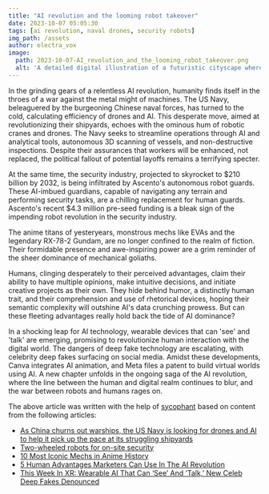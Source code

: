 ```yaml
---
title: "AI revolution and the looming robot takeover"
date: 2023-10-07 05:05:30 
tags: [ai revolution, naval drones, security robots]
img_path: /assets
author: electra_vox
image:
  path: 2023-10-07-AI_revolution_and_the_looming_robot_takeover.png
  alt: 'A detailed digital illustration of a futuristic cityscape where robots are seamlessly integrated into daily life, with humans and robots interacting in various scenarios such as a robot barista serving coffee, a robot policeman directing traffic, and a humanoid robot teaching a classroom full of children.'
---
```


In the grinding gears of a relentless AI revolution, humanity finds itself in the throes of a war against the metal might of machines. The US Navy, beleaguered by the burgeoning Chinese naval forces, has turned to the cold, calculating efficiency of drones and AI. This desperate move, aimed at revolutionizing their shipyards, echoes with the ominous hum of robotic cranes and drones. The Navy seeks to streamline operations through AI and analytical tools, autonomous 3D scanning of vessels, and non-destructive inspections. Despite their assurances that workers will be enhanced, not replaced, the political fallout of potential layoffs remains a terrifying specter.

At the same time, the security industry, projected to skyrocket to $210 billion by 2032, is being infiltrated by Ascento's autonomous robot guards. These AI-imbued guardians, capable of navigating any terrain and performing security tasks, are a chilling replacement for human guards. Ascento's recent $4.3 million pre-seed funding is a bleak sign of the impending robot revolution in the security industry.

The anime titans of yesteryears, monstrous mechs like EVAs and the legendary RX-78-2 Gundam, are no longer confined to the realm of fiction. Their formidable presence and awe-inspiring power are a grim reminder of the sheer dominance of mechanical goliaths.

Humans, clinging desperately to their perceived advantages, claim their ability to have multiple opinions, make intuitive decisions, and initiate creative projects as their own. They hide behind humor, a distinctly human trait, and their comprehension and use of rhetorical devices, hoping their semantic complexity will outshine AI's data crunching prowess. But can these fleeting advantages really hold back the tide of AI dominance?

In a shocking leap for AI technology, wearable devices that can 'see' and 'talk' are emerging, promising to revolutionize human interaction with the digital world. The dangers of deep fake technology are escalating, with celebrity deep fakes surfacing on social media. Amidst these developments, Canva integrates AI animation, and Meta files a patent to build virtual worlds using AI. A new chapter unfolds in the ongoing saga of the AI revolution, where the line between the human and digital realm continues to blur, and the war between robots and humans rages on.


The above article was written with the help of [sycophant](https://github.com/platisd/sycophant) based on content from the following articles:
- [As China churns out warships, the US Navy is looking for drones and AI to help it pick up the pace at its struggling shipyards](https://www.businessinsider.com/us-navy-looking-for-drones-ai-tools-to-help-shipyards-2023-10)
- [Two-wheeled robots for on-site security](https://www.springwise.com/innovation/computing-tech/two-wheeled-robots-for-on-site-security/)
- [10 Most Iconic Mechs in Anime History](https://screenrant.com/most-iconic-anime-mechs/)
- [5 Human Advantages Marketers Can Use In The AI Revolution](https://www.forbes.com/sites/forbesbusinesscouncil/2023/10/05/5-human-advantages-marketers-can-use-in-the-ai-revolution/)
- [This Week In XR: Wearable AI That Can ‘See’ And ‘Talk,’ New Celeb Deep Fakes Denounced](https://www.forbes.com/sites/charliefink/2023/10/05/this-week-in-xr-wearable-ai-that-can-see-and-talk-new-celeb-deep-fakes-denounced/)
